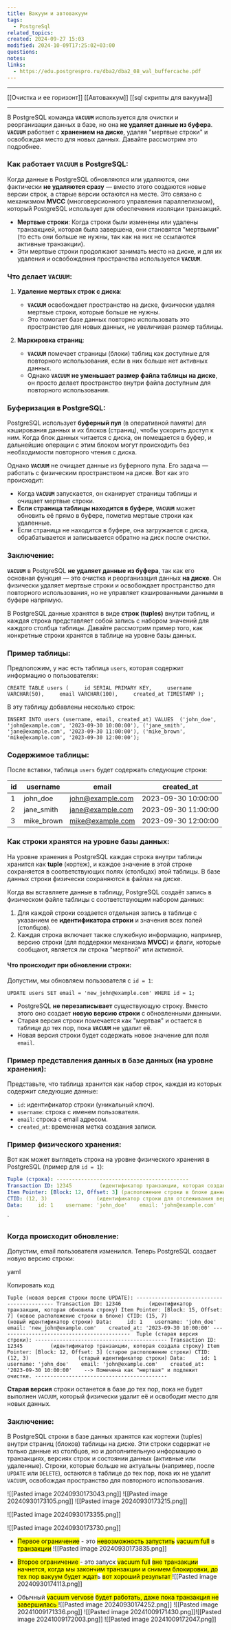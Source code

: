 ```yaml
---
title: Вакуум и автовакуум
tags:
  - PostgreSql
related_topics: 
created: 2024-09-27 15:03
modified: 2024-10-09T17:25:02+03:00
questions: 
notes: 
links:
  - https://edu.postgrespro.ru/dba2/dba2_08_wal_buffercache.pdf
---
```


----
[[Очистка и ее горизонт]]
[[Автоваккум]]
[[sql скрипты для вакуума]]

----

В PostgreSQL команда **`VACUUM`** используется для очистки и реорганизации данных в базе, но она **не удаляет данные из буфера**. **`VACUUM`** работает с **хранением на диске**, удаляя "мертвые строки" и освобождая место для новых данных. Давайте рассмотрим это подробнее.

### Как работает `VACUUM` в PostgreSQL:

Когда данные в PostgreSQL обновляются или удаляются, они фактически **не удаляются сразу** — вместо этого создаются новые версии строк, а старые версии остаются на месте. Это связано с механизмом **MVCC** (многоверсионного управления параллелизмом), который PostgreSQL использует для обеспечения изоляции транзакций.

- **Мертвые строки**: Когда строки были изменены или удалены транзакцией, которая была завершена, они становятся "мертвыми" (то есть они больше не нужны, так как на них не ссылаются активные транзакции).
- Эти мертвые строки продолжают занимать место на диске, и для их удаления и освобождения пространства используется **`VACUUM`**.

### Что делает **`VACUUM`**:

1. **Удаление мертвых строк с диска**:
    
    - **`VACUUM`** освобождает пространство на диске, физически удаляя мертвые строки, которые больше не нужны.
    - Это помогает базе данных повторно использовать это пространство для новых данных, не увеличивая размер таблицы.
2. **Маркировка страниц**:
    
    - **`VACUUM`** помечает страницы (блоки) таблиц как доступные для повторного использования, если в них больше нет активных данных.
    - Однако **`VACUUM`** **не уменьшает размер файла таблицы на диске**, он просто делает пространство внутри файла доступным для повторного использования.

### Буферизация в PostgreSQL:

PostgreSQL использует **буферный пул** (в оперативной памяти) для кэширования данных и их блоков (страниц), чтобы ускорить доступ к ним. Когда блок данных читается с диска, он помещается в буфер, и дальнейшие операции с этим блоком могут происходить без необходимости повторного чтения с диска.

Однако **`VACUUM`** не очищает данные из буферного пула. Его задача — работать с физическим пространством на диске. Вот как это происходит:

- Когда **`VACUUM`** запускается, он сканирует страницы таблицы и очищает мертвые строки.
- **Если страница таблицы находится в буфере**, **`VACUUM`** может обновить её прямо в буфере, пометив мертвые строки как удаленные.
- Если страница не находится в буфере, она загружается с диска, обрабатывается и записывается обратно на диск после очистки.

### Заключение:

**`VACUUM`** в PostgreSQL **не удаляет данные из буфера**, так как его основная функция — это очистка и реорганизация данных **на диске**. Он физически удаляет мертвые строки и освобождает пространство для повторного использования, но не управляет кэшированными данными в буфере напрямую.

В PostgreSQL данные хранятся в виде **строк (tuples)** внутри таблиц, и каждая строка представляет собой запись с набором значений для каждого столбца таблицы. Давайте рассмотрим пример того, как конкретные строки хранятся в таблице на уровне базы данных.

### Пример таблицы:

Предположим, у нас есть таблица `users`, которая содержит информацию о пользователях:

`CREATE TABLE users (     id SERIAL PRIMARY KEY,     username VARCHAR(50),     email VARCHAR(100),     created_at TIMESTAMP );`

В эту таблицу добавлены несколько строк:

`INSERT INTO users (username, email, created_at) VALUES  ('john_doe', 'john@example.com', '2023-09-30 10:00:00'), ('jane_smith', 'jane@example.com', '2023-09-30 11:00:00'), ('mike_brown', 'mike@example.com', '2023-09-30 12:00:00');`

### Содержимое таблицы:

После вставки, таблица `users` будет содержать следующие строки:

|id|username|email|created_at|
|---|---|---|---|
|1|john_doe|john@example.com|2023-09-30 10:00:00|
|2|jane_smith|jane@example.com|2023-09-30 11:00:00|
|3|mike_brown|mike@example.com|2023-09-30 12:00:00|

### Как строки хранятся на уровне базы данных:

На уровне хранения в PostgreSQL каждая строка внутри таблицы хранится как **tuple** (кортеж), и каждое значение в этой строке сохраняется в соответствующих полях (столбцах) этой таблицы. В базе данных строки физически сохраняются в файлах на диске.

Когда вы вставляете данные в таблицу, PostgreSQL создаёт запись в физическом файле таблицы с соответствующим набором данных:

1. Для каждой строки создается отдельная запись в таблице с указанием ее **идентификатора строки** и значения всех полей (столбцов).
2. Каждая строка включает также служебную информацию, например, версию строки (для поддержки механизма **MVCC**) и флаги, которые сообщают, является ли строка "мертвой" или активной.

#### Что происходит при обновлении строки:

Допустим, мы обновляем пользователя с `id = 1`:

`UPDATE users SET email = 'new_john@example.com' WHERE id = 1;`

- PostgreSQL **не перезаписывает** существующую строку. Вместо этого оно создает **новую версию строки** с обновленными данными.
- Старая версия строки помечается как "мертвая" и остается в таблице до тех пор, пока **`VACUUM`** не удалит её.
- Новая версия строки будет содержать новое значение для поля `email`.

### Пример представления данных в базе данных (на уровне хранения):

Представьте, что таблица хранится как набор строк, каждая из которых содержит следующие данные:

- `id`: идентификатор строки (уникальный ключ).
- `username`: строка с именем пользователя.
- `email`: строка с email адресом.
- `created_at`: временная метка создания записи.

### Пример физического хранения:

Вот как может выглядеть строка на уровне физического хранения в PostgreSQL (пример для `id = 1`):

```yaml
Tuple (строка): ------------------------------------------- 
Transaction ID: 12345         (идентификатор транзакции, которая создала строку)
Item Pointer: [Block: 12, Offset: 3] (расположение строки в блоке данных) 
CTID: (12, 3)                (идентификатор строки для отслеживания версии) 
Data:     id: 1    username: 'john_doe'    email: 'john@example.com'    created_at: '2023-09-30 10:00:00
```
`

### Когда происходит обновление:

Допустим, email пользователя изменился. Теперь PostgreSQL создает новую версию строки:

yaml

Копировать код

`Tuple (новая версия строки после UPDATE): ------------------------------------------- Transaction ID: 12346         (идентификатор транзакции, которая обновила строку) Item Pointer: [Block: 15, Offset: 7] (новое расположение строки в блоке) CTID: (15, 7)                 (новый идентификатор строки) Data:     id: 1    username: 'john_doe'    email: 'new_john@example.com'    created_at: '2023-09-30 10:00:00' -------------------------------------------  Tuple (старая версия строки): ------------------------------------------- Transaction ID: 12345         (идентификатор транзакции, которая создала строку) Item Pointer: [Block: 12, Offset: 3] (старое расположение строки) CTID: (12, 3)                (старый идентификатор строки) Data:     id: 1    username: 'john_doe'    email: 'john@example.com'    created_at: '2023-09-30 10:00:00'    --> Помечена как "мертвая" и подлежит очистке. -------------------------------------------`

**Старая версия** строки останется в базе до тех пор, пока не будет выполнен `VACUUM`, который физически удалит её и освободит место для новых данных.

### Заключение:

В PostgreSQL строки в базе данных хранятся как кортежи (tuples) внутри страниц (блоков) таблицы на диске. Эти строки содержат не только данные из столбцов, но и дополнительную информацию о транзакциях, версиях строк и состоянии данных (активные или удаленные). Строки, которые больше не актуальны (например, после `UPDATE` или `DELETE`), остаются в таблице до тех пор, пока их не удалит `VACUUM`, освобождая пространство для повторного использования.


![[Pasted image 20240930173043.png]]
![[Pasted image 20240930173105.png]]
![[Pasted image 20240930173215.png]]

![[Pasted image 20240930173355.png]]


![[Pasted image 20240930173730.png]]
- <mark class="hltr-red">Первое ограничение</mark> - это <mark class="hltr-yellow">невозможность запустить</mark> <mark class="hltr-green2">vacuum full</mark> в <mark class="hltr-purple">транзакции</mark> 
![[Pasted image 20240930173835.png]]

 - <mark class="hltr-red">Второе ограничение </mark>- это запуск <mark class="hltr-green2">vacuum full</mark> <mark class="hltr-yellow">вне транзакции начнется, когда мы закончим транзакции и снимем блокировки, до тех пор вакуум будет ждат</mark>ь
<mark class="hltr-blue"> вот хороший результат </mark>
 ![[Pasted image 20240930174113.png]]


- Обычный <mark class="hltr-yellow">vacuum vervose</mark> <mark class="hltr-green2">будет работать, даже пока транзакция не завершилась </mark>
![[Pasted image 20240930174252.png]]
![[Pasted image 20241009171336.png]]
![[Pasted image 20241009171430.png]]![[Pasted image 20241009172003.png]]
![[Pasted image 20241009172047.png]]






























